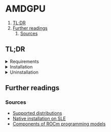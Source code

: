 # AMDGPU

1. [TL;DR](#tldr)
1. [Further readings](#further-readings)
   1. [Sources](#sources)

## TL;DR

<details>
  <summary>Requirements</summary>

[Supported distributions]

</details>

<details>
  <summary>Installation</summary>
  <details style="margin-left: 1em">
    <summary>OpenSUSE Leap, SUSE Linux Enterprise</summary>

See [Native installation on SLE].

```sh
sudo tee '/etc/zypp/repos.d/amdgpu.repo' <<EOF
[amdgpu]
name=amdgpu
baseurl=https://repo.radeon.com/amdgpu/6.0.2/sle/15.5/main/x86_64/
enabled=1
gpgcheck=1
gpgkey=https://repo.radeon.com/rocm/rocm.gpg.key
EOF
sudo tee --append '/etc/zypp/repos.d/rocm.repo' <<EOF
[ROCm-6.0.2]
name=ROCm6.0.2
baseurl=https://repo.radeon.com/rocm/zyp/6.0.2/main
enabled=1
gpgcheck=1
gpgkey=https://repo.radeon.com/rocm/rocm.gpg.key
EOF
sudo zypper ref
sudo zypper --gpg-auto-import-keys install 'amdgpu-dkms' 'rocm-opencl-runtime'
sudo reboot
```

  </details>
</details>

<details>
  <summary>Uninstallation</summary>
  <details style="margin-left: 1em">
    <summary>OpenSUSE Leap, SUSE Linux Enterprise</summary>

See [Native installation on SLE].

```sh
sudo zypper remove 'rocm-core'
sudo zypper remove --clean-deps 'amdgpu-dkms'
sudo zypper removerepo 'ROCm-6.0.2'
sudo zypper removerepo 'amdgpu'
sudo zypper clean --all
sudo reboot
```

  </details>
</details>

## Further readings

### Sources

- [Supported distributions]
- [Native installation on SLE]
- [Components of ROCm programming models]

<!--
  References
  -->

<!-- In-article sections -->
<!-- Knowledge base -->
<!-- Files -->
<!-- Upstream -->
[components of rocm programming models]: https://rocm.docs.amd.com/projects/install-on-linux/en/latest/how-to/native-install/package-manager-integration.html#components-of-rocm-programming-models
[native installation on sle]: https://rocm.docs.amd.com/projects/install-on-linux/en/latest/how-to/native-install/sle.html
[supported distributions]: https://rocm.docs.amd.com/projects/install-on-linux/en/latest/reference/system-requirements.html#supported-distributions

<!-- Others -->
